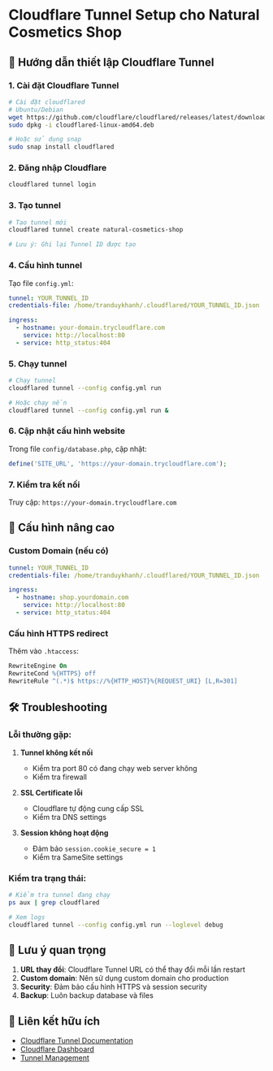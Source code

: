 # Cloudflare Tunnel Setup cho Natural Cosmetics Shop

## 🚀 Hướng dẫn thiết lập Cloudflare Tunnel

### 1. Cài đặt Cloudflare Tunnel

```bash
# Cài đặt cloudflared
# Ubuntu/Debian
wget https://github.com/cloudflare/cloudflared/releases/latest/download/cloudflared-linux-amd64.deb
sudo dpkg -i cloudflared-linux-amd64.deb

# Hoặc sử dụng snap
sudo snap install cloudflared
```

### 2. Đăng nhập Cloudflare

```bash
cloudflared tunnel login
```

### 3. Tạo tunnel

```bash
# Tạo tunnel mới
cloudflared tunnel create natural-cosmetics-shop

# Lưu ý: Ghi lại Tunnel ID được tạo
```

### 4. Cấu hình tunnel

Tạo file `config.yml`:

```yaml
tunnel: YOUR_TUNNEL_ID
credentials-file: /home/tranduykhanh/.cloudflared/YOUR_TUNNEL_ID.json

ingress:
  - hostname: your-domain.trycloudflare.com
    service: http://localhost:80
  - service: http_status:404
```

### 5. Chạy tunnel

```bash
# Chạy tunnel
cloudflared tunnel --config config.yml run

# Hoặc chạy nền
cloudflared tunnel --config config.yml run &
```

### 6. Cập nhật cấu hình website

Trong file `config/database.php`, cập nhật:

```php
define('SITE_URL', 'https://your-domain.trycloudflare.com');
```

### 7. Kiểm tra kết nối

Truy cập: `https://your-domain.trycloudflare.com`

## 🔧 Cấu hình nâng cao

### Custom Domain (nếu có)

```yaml
tunnel: YOUR_TUNNEL_ID
credentials-file: /home/tranduykhanh/.cloudflared/YOUR_TUNNEL_ID.json

ingress:
  - hostname: shop.yourdomain.com
    service: http://localhost:80
  - service: http_status:404
```

### Cấu hình HTTPS redirect

Thêm vào `.htaccess`:

```apache
RewriteEngine On
RewriteCond %{HTTPS} off
RewriteRule ^(.*)$ https://%{HTTP_HOST}%{REQUEST_URI} [L,R=301]
```

## 🛠️ Troubleshooting

### Lỗi thường gặp:

1. **Tunnel không kết nối**
   - Kiểm tra port 80 có đang chạy web server không
   - Kiểm tra firewall

2. **SSL Certificate lỗi**
   - Cloudflare tự động cung cấp SSL
   - Kiểm tra DNS settings

3. **Session không hoạt động**
   - Đảm bảo `session.cookie_secure = 1`
   - Kiểm tra SameSite settings

### Kiểm tra trạng thái:

```bash
# Kiểm tra tunnel đang chạy
ps aux | grep cloudflared

# Xem logs
cloudflared tunnel --config config.yml run --loglevel debug
```

## 📝 Lưu ý quan trọng

1. **URL thay đổi**: Cloudflare Tunnel URL có thể thay đổi mỗi lần restart
2. **Custom domain**: Nên sử dụng custom domain cho production
3. **Security**: Đảm bảo cấu hình HTTPS và session security
4. **Backup**: Luôn backup database và files

## 🔗 Liên kết hữu ích

- [Cloudflare Tunnel Documentation](https://developers.cloudflare.com/cloudflare-one/connections/connect-apps/)
- [Cloudflare Dashboard](https://dash.cloudflare.com/)
- [Tunnel Management](https://dash.cloudflare.com/access/tunnels)
